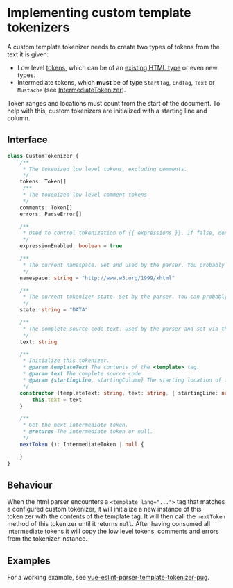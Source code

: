 # Implementing custom template tokenizers

A custom template tokenizer needs to create two types of tokens from the text it is given:

- Low level [tokens](https://github.com/vuejs/vue-eslint-parser/blob/master/src/ast/tokens.ts), which can be of an [existing HTML type](https://github.com/vuejs/vue-eslint-parser/blob/master/src/html/tokenizer.ts#L59) or even new types.
- Intermediate tokens, which **must** be of type `StartTag`, `EndTag`, `Text` or `Mustache` (see [IntermediateTokenizer](https://github.com/vuejs/vue-eslint-parser/blob/master/src/html/intermediate-tokenizer.ts#L33)).

Token ranges and locations must count from the start of the document. To help with this, custom tokenizers are initialized with a starting line and column.

## Interface

```ts
class CustomTokenizer {
    /**
     * The tokenized low level tokens, excluding comments.
     */
    tokens: Token[]
     /**
     * The tokenized low level comment tokens
     */
    comments: Token[]
    errors: ParseError[]

    /**
     * Used to control tokenization of {{ expressions }}. If false, don't produce VExpressionStart/End tokens
     */
    expressionEnabled: boolean = true

    /**
     * The current namespace. Set and used by the parser. You probably can ignore this.
     */
    namespace: string = "http://www.w3.org/1999/xhtml"

    /**
     * The current tokenizer state. Set by the parser. You can probably ignore this.
     */
    state: string = "DATA"

    /**
     * The complete source code text. Used by the parser and set via the constructor.
     */
    text: string

    /**
     * Initialize this tokenizer.
     * @param templateText The contents of the <template> tag.
     * @param text The complete source code
     * @param {startingLine, startingColumn} The starting location of the templateText. Your token positions need to include this offset.
     */
    constructor (templateText: string, text: string, { startingLine: number, startingColumn: number }) {
        this.text = text
    }

    /**
     * Get the next intermediate token.
     * @returns The intermediate token or null.
     */
    nextToken (): IntermediateToken | null {

    }
}
```

## Behaviour

When the html parser encounters a `<template lang="...">` tag that matches a configured custom tokenizer, it will initialize a new instance of this tokenizer with the contents of the template tag. It will then call the `nextToken` method of this tokenizer until it returns `null`. After having consumed all intermediate tokens it will copy the low level tokens, comments and errors from the tokenizer instance.

## Examples

For a working example, see [vue-eslint-parser-template-tokenizer-pug](https://github.com/rashfael/vue-eslint-parser-template-tokenizer-pug/).
